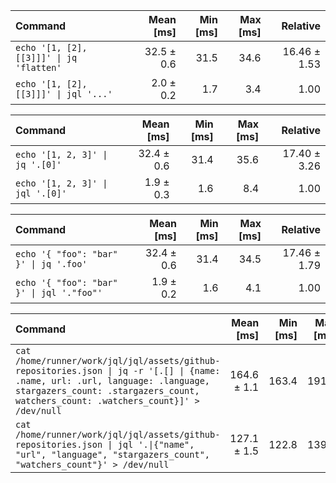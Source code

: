 | Command | Mean [ms] | Min [ms] | Max [ms] | Relative |
|:---|---:|---:|---:|---:|
| `echo '[1, [2], [[3]]]' \| jq 'flatten'` | 32.5 ± 0.6 | 31.5 | 34.6 | 16.46 ± 1.53 |
| `echo '[1, [2], [[3]]]' \| jql '...'` | 2.0 ± 0.2 | 1.7 | 3.4 | 1.00 |

| Command | Mean [ms] | Min [ms] | Max [ms] | Relative |
|:---|---:|---:|---:|---:|
| `echo '[1, 2, 3]' \| jq '.[0]'` | 32.4 ± 0.6 | 31.4 | 35.6 | 17.40 ± 3.26 |
| `echo '[1, 2, 3]' \| jql '.[0]'` | 1.9 ± 0.3 | 1.6 | 8.4 | 1.00 |

| Command | Mean [ms] | Min [ms] | Max [ms] | Relative |
|:---|---:|---:|---:|---:|
| `echo '{ "foo": "bar" }' \| jq '.foo'` | 32.4 ± 0.6 | 31.4 | 34.5 | 17.46 ± 1.79 |
| `echo '{ "foo": "bar" }' \| jql '."foo"'` | 1.9 ± 0.2 | 1.6 | 4.1 | 1.00 |

| Command | Mean [ms] | Min [ms] | Max [ms] | Relative |
|:---|---:|---:|---:|---:|
| `cat /home/runner/work/jql/jql/assets/github-repositories.json \| jq -r '[.[] \| {name: .name, url: .url, language: .language, stargazers_count: .stargazers_count, watchers_count: .watchers_count}]' > /dev/null` | 164.6 ± 1.1 | 163.4 | 191.1 | 1.29 ± 0.02 |
| `cat /home/runner/work/jql/jql/assets/github-repositories.json \| jql '.\|{"name", "url", "language", "stargazers_count", "watchers_count"}' > /dev/null` | 127.1 ± 1.5 | 122.8 | 139.8 | 1.00 |

